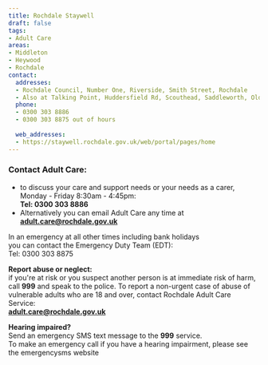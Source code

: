 ```yaml
---
title: Rochdale Staywell
draft: false
tags:
- Adult Care
areas:
- Middleton
- Heywood
- Rochdale
contact:
  addresses:
  - Rochdale Council, Number One, Riverside, Smith Street, Rochdale
  - Also at Talking Point, Huddersfield Rd, Scouthead, Saddleworth, Oldham   01706 360 008
  phone:
  - 0300 303 8886
  - 0300 303 8875 out of hours
  
  web_addresses:
  - https://staywell.rochdale.gov.uk/web/portal/pages/home
---
```


### Contact Adult Care: 
* to discuss your care and support needs or your needs as a carer, Monday - Friday 8:30am - 4:45pm:  
**Tel: 0300 303 8886**
* Alternatively you can email Adult Care any time at  
  **adult.care@rochdale.gov.uk**  

 In an emergency at all other times including bank holidays  
 you can contact the Emergency Duty Team (EDT):  
 Tel: 0300 303 8875  

**Report abuse or neglect:**  
if you're at risk or you suspect another person is at
 immediate risk of harm, call **999** and speak to the police. 
 To report a non-urgent case of abuse of vulnerable adults who
 are 18 and over, contact Rochdale Adult Care Service:  
 **adult.care@rochdale.gov.uk**  

 **Hearing impaired?**  
 Send an emergency SMS text message to the **999** service.  
 To make an emergency call if you have a hearing impairment, 
 please see the emergencysms website  


